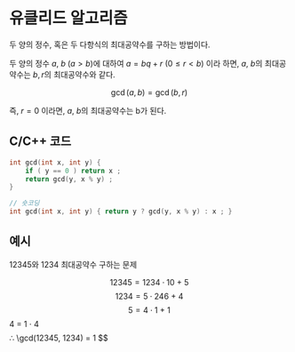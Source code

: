 # 유클리드 알고리즘

두 양의 정수, 혹은 두 다항식의 최대공약수를 구하는 방법이다. 

두 양의 정수 $a, \ b\;(a > b)$에 대하여 $a = bq + r \ (0 \le r < b)$ 이라 하면, $a, \  b$의 최대공약수는 $b,r$의 최대공약수와 같다. 

$$
    \gcd(a,b) = \gcd(b,r)
$$

즉, $r = 0$ 이라면, $a,\ b$의 최대공약수는 b가 된다.

## C/C++ 코드 
```C++
int gcd(int x, int y) { 
    if ( y == 0 ) return x ; 
    return gcd(y, x % y) ; 
}

// 숏코딩
int gcd(int x, int y) { return y ? gcd(y, x % y) : x ; }
```
## 예시 

12345와 1234 최대공약수 구하는 문제

$$
    12345 = 1234 ⋅ 10\ +\ 5
$$
$$
    1234 = 5 ⋅ 246\ +\ 4
$$
$$
    5 = 4 ⋅ 1\ +\ 1
$$
    4 = 1 ⋅ 4
$$
$$
    ∴ \gcd(12345, 1234) = 1
$$